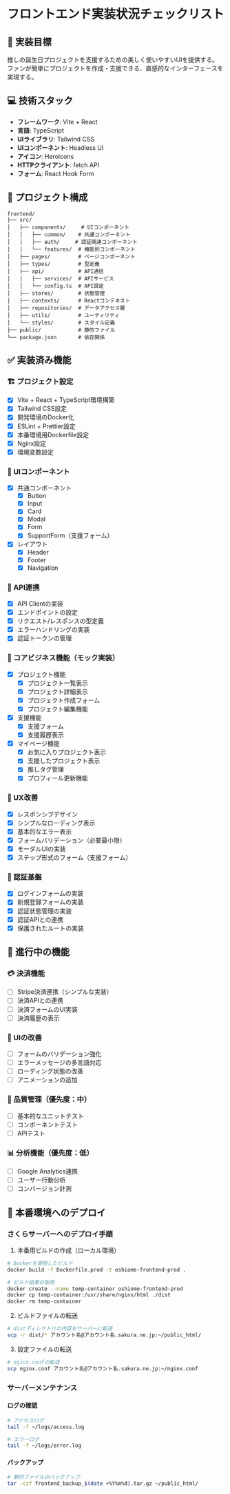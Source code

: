 # フロントエンド実装状況チェックリスト

## 🎯 実装目標
推しの誕生日プロジェクトを支援するための美しく使いやすいUIを提供する。
ファンが簡単にプロジェクトを作成・支援できる、直感的なインターフェースを実現する。

## 💻 技術スタック
- **フレームワーク**: Vite + React
- **言語**: TypeScript
- **UIライブラリ**: Tailwind CSS
- **UIコンポーネント**: Headless UI
- **アイコン**: Heroicons
- **HTTPクライアント**: fetch API
- **フォーム**: React Hook Form

## 📁 プロジェクト構成
```
frontend/
├── src/
│   ├── components/     # UIコンポーネント
│   │   ├── common/    # 共通コンポーネント
│   │   ├── auth/     # 認証関連コンポーネント
│   │   └── features/  # 機能別コンポーネント
│   ├── pages/         # ページコンポーネント
│   ├── types/         # 型定義
│   ├── api/           # API通信
│   │   ├── services/  # APIサービス
│   │   └── config.ts  # API設定
│   ├── stores/        # 状態管理
│   ├── contexts/      # Reactコンテキスト
│   ├── repositories/  # データアクセス層
│   ├── utils/         # ユーティリティ
│   └── styles/        # スタイル定義
├── public/            # 静的ファイル
└── package.json       # 依存関係
```

## ✅ 実装済み機能

### 🏗 プロジェクト設定
- [x] Vite + React + TypeScript環境構築
- [x] Tailwind CSS設定
- [x] 開発環境のDocker化
- [x] ESLint + Prettier設定
- [x] 本番環境用Dockerfile設定
- [x] Nginx設定
- [x] 環境変数設定

### 🎨 UIコンポーネント
- [x] 共通コンポーネント
  - [x] Button
  - [x] Input
  - [x] Card
  - [x] Modal
  - [x] Form
  - [x] SupportForm（支援フォーム）
- [x] レイアウト
  - [x] Header
  - [x] Footer
  - [x] Navigation

### 🔌 API連携
- [x] API Clientの実装
- [x] エンドポイントの設定
- [x] リクエスト/レスポンスの型定義
- [x] エラーハンドリングの実装
- [x] 認証トークンの管理

### 🎯 コアビジネス機能（モック実装）
- [x] プロジェクト機能
  - [x] プロジェクト一覧表示
  - [x] プロジェクト詳細表示
  - [x] プロジェクト作成フォーム
  - [x] プロジェクト編集機能
- [x] 支援機能
  - [x] 支援フォーム
  - [x] 支援履歴表示
- [x] マイページ機能
  - [x] お気に入りプロジェクト表示
  - [x] 支援したプロジェクト表示
  - [x] 推しタグ管理
  - [x] プロフィール更新機能

### 📱 UX改善
- [x] レスポンシブデザイン
- [x] シンプルなローディング表示
- [x] 基本的なエラー表示
- [x] フォームバリデーション（必要最小限）
- [x] モーダルUIの実装
- [x] ステップ形式のフォーム（支援フォーム）

### 🔐 認証基盤
- [x] ログインフォームの実装
- [x] 新規登録フォームの実装
- [x] 認証状態管理の実装
- [x] 認証APIとの連携
- [x] 保護されたルートの実装

## 🔄 進行中の機能

### 💳 決済機能
- [ ] Stripe決済連携（シンプルな実装）
- [ ] 決済APIとの連携
- [ ] 決済フォームのUI実装
- [ ] 決済履歴の表示

### 🎨 UIの改善
- [ ] フォームのバリデーション強化
- [ ] エラーメッセージの多言語対応
- [ ] ローディング状態の改善
- [ ] アニメーションの追加

### 🧪 品質管理（優先度：中）
- [ ] 基本的なユニットテスト
- [ ] コンポーネントテスト
- [ ] APIテスト

### 📊 分析機能（優先度：低）
- [ ] Google Analytics連携
- [ ] ユーザー行動分析
- [ ] コンバージョン計測

## 🚀 本番環境へのデプロイ

### さくらサーバーへのデプロイ手順

1. 本番用ビルドの作成（ローカル環境）
```bash
# Dockerを使用したビルド
docker build -f Dockerfile.prod -t oshiome-frontend-prod .

# ビルド結果の取得
docker create --name temp-container oshiome-frontend-prod
docker cp temp-container:/usr/share/nginx/html ./dist
docker rm temp-container
```

2. ビルドファイルの転送
```bash
# distディレクトリの内容をサーバーに転送
scp -r dist/* アカウント名@アカウント名.sakura.ne.jp:~/public_html/
```

3. 設定ファイルの転送
```bash
# nginx.confの転送
scp nginx.conf アカウント名@アカウント名.sakura.ne.jp:~/nginx.conf
```

### サーバーメンテナンス

#### ログの確認
```bash
# アクセスログ
tail -f ~/logs/access.log

# エラーログ
tail -f ~/logs/error.log
```

#### バックアップ
```bash
# 静的ファイルのバックアップ
tar -czf frontend_backup_$(date +%Y%m%d).tar.gz ~/public_html/
``` 